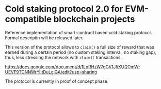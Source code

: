 # Cold staking protocol 2.0 for EVM-compatible blockchain projects

Reference implementation of smart-contract based cold staking protocol. Formal descriptin will be released later.

This version of the protocol allows to `claim()` a full size of reward that was earned during a certain period (no custom staking interval, no staking gap), thus, less stressing the network with `claim()` transactions.

https://docs.google.com/document/d/1LpRHzW7gGV1JfiXUQOmW-UEVF9TCNNWrYiItDuLgiGA/edit?usp=sharing

The protocol is currently in proof of concept phase.
